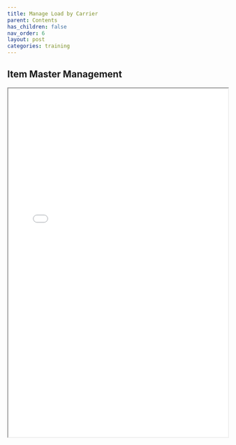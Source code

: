 ```yaml
---
title: Manage Load by Carrier
parent: Contents
has_children: false
nav_order: 6
layout: post
categories: training
---
```



## Item Master Management


<iframe width="100%" height="800" src="./assets/ph2/PETAL - Manage Load by carrier V1.0.pdf">



